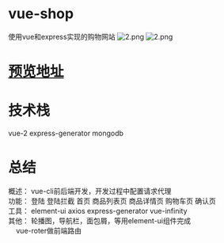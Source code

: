 # vue-shop
使用vue和express实现的购物网站
![2.png](https://chengfengfengwang.github.io/vue-shop/1.png)
![2.png](https://chengfengfengwang.github.io/vue-shop/2.png)
# [预览地址](http://59.110.236.209:8080/)

# 技术栈
vue-2 express-generator mongodb 

# 总结

概述： vue-cli前后端开发，开发过程中配置请求代理 <br>
功能： 登陆 登陆拦截 首页 商品列表页 商品详情页 购物车页 确认页 <br>
工具： element-ui axios express-generator vue-infinity <br>
其他： 轮播图，导航栏，面包屑，等用element-ui组件完成 <br>
      vue-roter做前端路由

